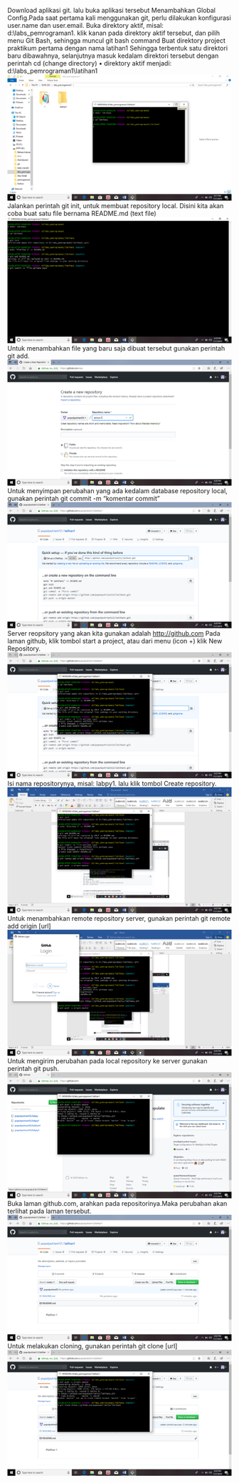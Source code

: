 Download aplikasi git. lalu buka aplikasi tersebut
Menambahkan Global Config.Pada saat pertama kali menggunakan git, perlu dilakukan konfigurasi user.name dan user.email.
Buka direktory aktif, misal: d:\labs_pemrograman1.
klik kanan pada direktory aktif tersebut, dan pilih menu Git Bash, sehingga muncul git bash command 
Buat direktory project praktikum pertama dengan nama latihan1
Sehingga terbentuk satu direktori baru dibawahnya, selanjutnya masuk kedalam direktori tersebut dengan perintah cd (change directory) • direktory aktif menjadi: d:\labs_pemrograman1\latihan1
![](Screenshot/1.png)
Jalankan perintah git init, untuk membuat repository local.
Disini kita akan coba buat satu file bernama README.md (text file)
![](Screenshot/2.png)
Untuk menambahkan file yang baru saja dibuat tersebut gunakan perintah git add.
![](Screenshot/3.png)
Untuk menyimpan perubahan yang ada kedalam database repository local, gunakan perintah git commit -m “komentar commit”
![](Screenshot/4.png)
Server reopsitory yang akan kita gunakan adalah http://github.com 
Pada laman github, klik tombol start a project, atau dari menu (icon +) klik New Repository.
![](Screenshot/5.png)
Isi nama repositorynya, misal: labpy1. lalu klik tombol Create repository.
![](Screenshot/6.png)
Untuk menambahkan remote repository server, gunakan perintah git remote add origin [url]
![](Screenshot/7.png)
Untuk mengirim perubahan pada local repository ke server gunakan perintah git push.
![](Screenshot/8.png)
Buka laman github.com, arahkan pada repositorinya.Maka perubahan akan terlihat pada laman tersebut.
![](Screenshot/9.png)
Untuk melakukan cloning, gunakan perintah git clone [url]
![](Screenshot/10.png)

